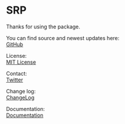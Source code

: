 # SRP
Thanks for using the package. 

You can find source and newest updates here:  <br>
[GitHub](https://github.com/MLopusiewicz/SceneReferencePicker)   

License:   <br>
[MIT License](./License.md) 

Contact:  <br>
[Twitter](https://twitter.com/MLopusiewicz) 

Change log:  <br>
[ChangeLog](./Changelog.md)

Documentation: <br> 
[Documentation](./Documentation~/SRP_Documentation.pdf) 
